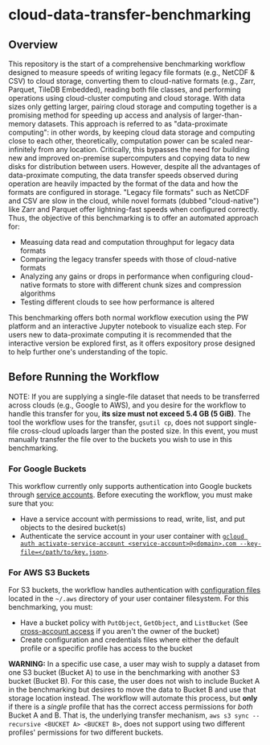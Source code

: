# cloud-data-transfer-benchmarking
## Overview
This repository is the start of a comprehensive benchmarking workflow designed to measure speeds of writing legacy file formats (e.g., NetCDF & CSV) to cloud storage, converting them to cloud-native formats (e.g., Zarr, Parquet, TileDB Embedded), reading both file classes, and performing operations using cloud-cluster computing and cloud storage. With data sizes only getting larger, pairing cloud storage and computing together is a promising method for speeding up access and analysis of larger-than-memory datasets. This approach is referred to as "data-proximate computing": in other words, by keeping cloud data storage and computing close to each other, theoretically, computation power can be scaled near-infinitely from any location. Critically, this bypasses the need for building new and improved on-premise supercomputers and copying data to new disks for distribution between users. However, despite all the advantages of data-proximate computing, the data transfer speeds observed during operation are heavily impacted by the format of the data and how the formats are configured in storage. "Legacy file formats" such as NetCDF and CSV are slow in the cloud, while novel formats (dubbed "cloud-native") like Zarr and Parquet offer lightning-fast speeds when configured correctly. Thus, the objective of this benchmarking is to offer an automated approach for:

- Measuing data read and computation throughput for legacy data formats
- Comparing the legacy transfer speeds with those of cloud-native formats
- Analyzing any gains or drops in performance when configuring cloud-native formats to store with different chunk sizes and compression algorithms
- Testing different clouds to see how performance is altered

This benchmarking offers both normal workflow execution using the PW platform and an interactive Jupyter notebook to visualize each step. For users new to data-proximate computing it is recommended that the interactive version be explored first, as it offers expository prose designed to help further one's understanding of the topic.

## Before Running the Workflow

NOTE: If you are supplying a single-file dataset that needs to be transferred across clouds (e.g., Google to AWS), and you desire for the workflow to handle this transfer for you, **its size must not exceed 5.4 GB (5 GiB)**. The tool the workflow uses for the transfer, `gsutil cp`, does not support single-file cross-cloud uploads larger than the posted size. In this event, you must manually transfer the file over to the buckets you wish to use in this benchmarking.

### For Google Buckets
This workflow currently only supports authentication into Google buckets through [service accounts](https://cloud.google.com/iam/docs/service-account-overview). Before executing the workflow, you must make sure that you:
 - Have a service account with permissions to read, write, list, and put objects to the desired bucket(s)
 - Authenticate the service account in your user container with [`gcloud auth activate-service-account <service-account>@<domain>.com --key-file=</path/to/key.json>`](https://cloud.google.com/sdk/gcloud/reference/auth/activate-service-account).

### For AWS S3 Buckets
For S3 buckets, the workflow handles authentication with [configuration files](https://docs.aws.amazon.com/cli/latest/userguide/cli-configure-files.html) located in the `~/.aws` directory of your user container filesystem. For this benchmarking, you must:
- Have a bucket policy with `PutObject`, `GetObject`, and `ListBucket` (See [cross-account access](https://docs.aws.amazon.com/AmazonS3/latest/userguide/example-walkthroughs-managing-access-example4.html) if you aren't the owner of the bucket)
- Create configuration and credentials files where either the default profile or a specific profile has access to the bucket

**WARNING:** In a specific use case, a user may wish to supply a dataset from one S3 bucket (Bucket A) to use in the benchmarking with another S3 bucket (Bucket B). For this case, the user does not wish to include Bucket A in the benchmarking but desires to move the data to Bucket B and use that storage location instead. The workflow will automate this process, but **only** if there is a *single* profile that has the correct access permissions for *both* Bucket A and B. That is, the underlying transfer mechanism, `aws s3 sync --recursive <BUCKET A> <BUCKET B>`, does not support using two different profiles' permissions for two different buckets.
